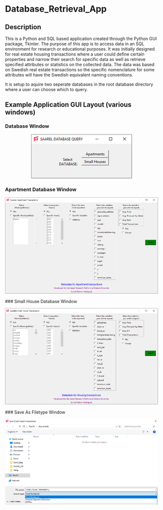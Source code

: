# Database_Retrieval_App
## Description
This is a Python and SQL based application created through the Python GUI package, Tkinter. 
The purpose of this app is to access data in an SQL environment for research or educational purposes. It was initially designed for real estate housing transactions where a user could define certain properties and narrow their search for specific data as well as retrieve specified attributes or statistics on the collected data. The data was based on Swedish real estate transactions so the specific nomenclature for some attributes will have the Swedish equivalent naming conventions.

It is setup to aquire two seperate databases in the root database directory where a user can choose which to query.
## Example Application GUI Layout (various windows)
### Database Window

<p align="center">
  <img src="https://github.com/geolime/Database_Retrieval_App/blob/master/Database_Window.PNG">
 </p>
 
 ### Apartment Database Window
 <p align="center">
  <img src="https://github.com/geolime/Database_Retrieval_App/blob/master/Apartment_Window.PNG">
 </p>
 ### Small House Database Window
 <p align="center">
  <img src="https://github.com/geolime/Database_Retrieval_App/blob/master/Small_House_Window.PNG">
 </p>
  ### Save As Filetype Window
 <p align="center">
  <img src="https://github.com/geolime/Database_Retrieval_App/blob/master/Save_As_Type.PNG">
 </p>
 
